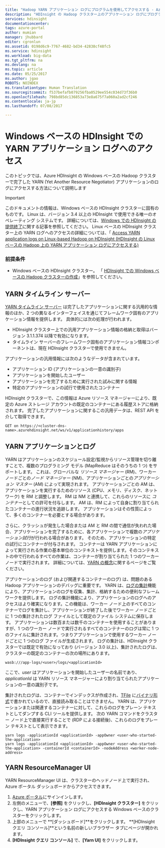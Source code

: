 ```yaml
---
title: "Hadoop YARN アプリケーション ログにプログラムを使用してアクセスする - Azure | Microsoft Docs"
description: "HDInsight の Hadoop クラスター上のアプリケーション ログにプログラムを使用してアクセスします。"
services: hdinsight
documentationcenter: 
tags: azure-portal
author: mumian
manager: jhubbard
editor: cgronlun
ms.assetid: 0198d6c9-7767-4682-bd34-42838cf48fc5
ms.service: hdinsight
ms.workload: big-data
ms.tgt_pltfrm: na
ms.devlang: na
ms.topic: article
ms.date: 05/25/2017
ms.author: jgao
ROBOTS: NOINDEX
ms.translationtype: Human Translation
ms.sourcegitcommit: f537befafb079256fba0529ee554c034d73f36b0
ms.openlocfilehash: 798bd85dc136853a73e8a675f7a060a2ad2cf246
ms.contentlocale: ja-jp
ms.lasthandoff: 07/08/2017

---
```

# <a name="access-yarn-application-logs-on-windows-based-hdinsight"></a>Windows ベースの HDInsight での YARN アプリケーション ログへのアクセス
このトピックでは、Azure HDInsight の Windows ベースの Hadoop クラスターで完了した YARN (Yet Another Resource Negotiator) アプリケーションのログにアクセスする方法について説明します

> [!IMPORTANT]
> このドキュメントの情報は、Windows ベースの HDInsight クラスターに固有のものです。 Linux は、バージョン 3.4 以上の HDInsight で使用できる唯一のオペレーティング システムです。 詳細については、[Windows での HDInsight の提供終了](hdinsight-component-versioning.md#hdinsight-windows-retirement)に関する記事を参照してください。 Linux ベースの HDInsight クラスター上の YARN ログへのアクセスの詳細については、「 [Access YARN application logs on Linux-based Hadoop on HDInsight (HDInsight の Linux ベースの Hadoop 上の YARN アプリケーション ログにアクセスする)](hdinsight-hadoop-access-yarn-app-logs-linux.md)
>


### <a name="prerequisites"></a>前提条件
* Windows ベースの HDInsight クラスター。  「 [HDInsight での Windows ベースの Hadoop クラスターの作成](hdinsight-hadoop-provision-linux-clusters.md)」を参照してください。

## <a name="yarn-timeline-server"></a>YARN タイムライン サーバー
<a href="http://hadoop.apache.org/docs/r2.4.0/hadoop-yarn/hadoop-yarn-site/TimelineServer.html" target="_blank">YARN タイムライン サーバー</a> は完了したアプリケーションに関する汎用的な情報のほか、2 つの異なるインターフェイスを通じてフレームワーク固有のアプリケーション情報を提供します。 具体的には次の処理が行われます。

* HDInsight クラスター上での汎用アプリケーション情報の格納と取得はバージョン 3.1.1.374 以降で有効になります。
* タイムライン サーバーのフレームワーク固有のアプリケーション情報コンポーネントは、現在 HDInsight クラスターで使用できません。

アプリケーションの汎用情報には次のようなデータが含まれています。

* アプリケーション ID (アプリケーションの一意の識別子)
* アプリケーションを開始したユーザー
* アプリケーションを完了するために実行された試みに関する情報
* 特定のアプリケーションの試行で使用されたコンテナー

HDInsight クラスターで、この情報は Azure リソース マネージャーにより、既定の Azure ストレージ アカウントの既定のコンテナーにある履歴ストアに格納されます。 完了したアプリケーションに関するこの汎用データは、REST API を介して取得できます。

    GET on https://<cluster-dns-name>.azurehdinsight.net/ws/v1/applicationhistory/apps


## <a name="yarn-applications-and-logs"></a>YARN アプリケーションとログ
YARN はアプリケーションのスケジュール設定/監視からリソース管理を切り離すことで、複数のプログラミング モデル (MapReduce はそのうちの 1 つ) をサポートします。 これは、グローバルな *リソース マネージャー* (RM)、ワーカー ノードごとの*ノード マネージャー* (NM)、アプリケーションごとの*アプリケーション マスター* (AM) によって実現されます。 アプリケーションごとの AM は、アプリケーションを実行するためのリソース (CPU、メモリ、ディスク、ネットワーク) を RM と調整します。 RM は NM と連携して、これらのリソースに *コンテナー*としての許可を付与します。 AM は、RM によって自身に割り当てられたコンテナーの進行状況を追跡します。 アプリケーションはその性質によって、多くのコンテナーを必要とする場合があります。

さらに、クラッシュが発生した場合または AM と RM の間で通信が失われた場合、アプリケーションを完了するために、各アプリケーションで複数の*アプリケーション試行*が行われる場合があります。 そのため、アプリケーションの特定の試行にコンテナーが付与されます。 コンテナーは YARN アプリケーションによって実行される作業の基本単位のコンテキストを提供します。そのコンテキストの中で行われるすべての作業は、コンテナーが割り当てられた 1 つのワーカー ノードで実行されます。 詳細については、[YARN の概念][YARN-concepts]に関するページをご覧ください。

アプリケーションのログ (および関連するコンテナーのログ) は、問題のある Hadoop アプリケーションのデバッグに重要です。 YARN は、[ログの集計][log-aggregation]機能により、アプリケーションのログを収集、集計、格納するための便利なフレームワークを提供します。 ログの集計機能により、アプリケーションのログへのアクセスはより確実になります。この機能は、ワーカー ノード上のすべてのコンテナーでログを集計し、アプリケーションが終了した後でワーカー ノードごとに 1 つの集計されたログ ファイルとして既定のファイル システムに保存します。 アプリケーションは数百または数千のコンテナーを使用することがありますが、1 つのワーカー ノードで実行されるすべてのコンテナーのログは常に 1 つのファイルに集計されます。つまりアプリケーションで使用するワーカー ノードごとに 1 つのログ ファイルが生成されます。 ログの集計は、HDInsight クラスターでは既定で有効になっており (バージョン 3.0 以上)、集計されたログは、クラスターの既定のコンテナーの次の場所にあります。

    wasb:///app-logs/<user>/logs/<applicationId>

ここで、*user* はアプリケーションを開始したユーザーの名前であり、*applicationId* は YARN リソース マネージャーにより割り当てられたアプリケーションの一意の識別子です。

集計されたログは、コンテナーでインデックスが作成され、[TFile][T-file] に[バイナリ形式][binary-format]で書かれているので、直接読み取ることはできません。 YARN は、アプリケーションまたは関連するコンテナーに対して、これらのログをプレーン テキストとしてダンプする CLI ツールを提供します。 次の YARN コマンドをクラスター ノード上で直接実行することで (RDP による接続後)、これらのログをプレーン テキストとして表示できます。

    yarn logs -applicationId <applicationId> -appOwner <user-who-started-the-application>
    yarn logs -applicationId <applicationId> -appOwner <user-who-started-the-application> -containerId <containerId> -nodeAddress <worker-node-address>


## <a name="yarn-resourcemanager-ui"></a>YARN ResourceManager UI
YARN ResourceManager UI は、クラスターのヘッドノード上で実行され、Azure ポータル ダッシュボードからアクセスできます。

1. [Azure ポータル](https://portal.azure.com/)にサインインします。
2. 左側のメニューで、**[参照]** をクリックし、**[HDInsight クラスター]** をクリックし、YARN アプリケーション ログにアクセスする Windows ベースのクラスターをクリックします。
3. 上部のメニューで **[ダッシュボード]**をクリックします。 **[HDInsight クエリ コンソール]**という名前の新しいブラウザー タブにページが開かれます。
4. **[HDInsight クエリ コンソール]** で、**[Yarn UI]** をクリックします。

[YARN-timeline-server]:http://hadoop.apache.org/docs/r2.4.0/hadoop-yarn/hadoop-yarn-site/TimelineServer.html
[log-aggregation]:http://hortonworks.com/blog/simplifying-user-logs-management-and-access-in-yarn/
[T-file]:https://issues.apache.org/jira/secure/attachment/12396286/TFile%20Specification%2020081217.pdf
[binary-format]:https://issues.apache.org/jira/browse/HADOOP-3315
[YARN-concepts]:http://hortonworks.com/blog/apache-hadoop-yarn-concepts-and-applications/

